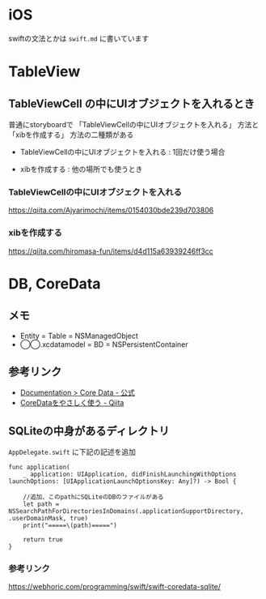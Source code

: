 # iOS

swiftの文法とかは `swift.md` に書いています

# TableView

## TableViewCell の中にUIオブジェクトを入れるとき

普通にstoryboardで 「TableViewCellの中にUIオブジェクトを入れる」 方法と 「xibを作成する」 方法の二種類がある


- TableViewCellの中にUIオブジェクトを入れる
:    1回だけ使う場合

- xibを作成する
:    他の場所でも使うとき


### TableViewCellの中にUIオブジェクトを入れる

https://qiita.com/Ajyarimochi/items/0154030bde239d703806

### xibを作成する

https://qiita.com/hiromasa-fun/items/d4d115a63939246ff3cc


# DB, CoreData

## メモ

- Entity = Table = NSManagedObject
- ◯◯.xcdatamodel = BD = NSPersistentContainer

## 参考リンク

- [Documentation > Core Data - 公式](https://developer.apple.com/documentation/coredata)
- [CoreDataをやさしく使う - Qiita](https://qiita.com/touyoubuntu/items/5133ba503da74bb39063)

## SQLiteの中身があるディレクトリ

`AppDelegate.swift` に下記の記述を追加

```
func application(
    _ application: UIApplication, didFinishLaunchingWithOptions launchOptions: [UIApplicationLaunchOptionsKey: Any]?) -> Bool {

	//追加、このpathにSQLiteのDBのファイルがある
    let path = NSSearchPathForDirectoriesInDomains(.applicationSupportDirectory, .userDomainMask, true)
    print("=====\(path)=====")

    return true
}
```

### 参考リンク

https://webhoric.com/programming/swift/swift-coredata-sqlite/